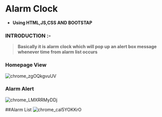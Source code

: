 # Alarm Clock
- **Using HTML,JS,CSS AND BOOTSTAP**

### INTRODUCTION :- 
> **Basically it is alarm clock which will pop up an alert box message 
> whenever time from alarm list occurs**

### Homepage View
![chrome_zgOQkgvuUV](https://user-images.githubusercontent.com/72276430/174352009-dd2f4db6-b44e-41d2-aff2-7a182aebf1ac.png)

### Alarm Alert
![chrome_LMXRRMyDDj](https://user-images.githubusercontent.com/72276430/174351956-65a9f957-394d-4dde-93f0-4bff3658bb58.png)

##Alarm List
![chrome_cal5YOKKrO](https://user-images.githubusercontent.com/72276430/176996918-38291300-4419-4c60-bd66-e28a25a7bf00.png)
